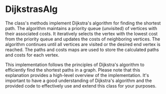 # DijkstrasAlg

The class's methods implement Dijkstra's algorithm for finding the shortest path. The algorithm maintains a priority queue (unvisited) of vertices with their associated costs. It iteratively selects the vertex with the lowest cost from the priority queue and updates the costs of neighboring vertices. The algorithm continues until all vertices are visited or the desired end vertex is reached. The paths and costs maps are used to store the calculated paths and costs for each vertex.

This implementation follows the principles of Dijkstra's algorithm to efficiently find the shortest paths in a graph. Please note that this explanation provides a high-level overview of the implementation. It's important to have a good understanding of Dijkstra's algorithm and the provided code to effectively use and extend this class for your purposes.
